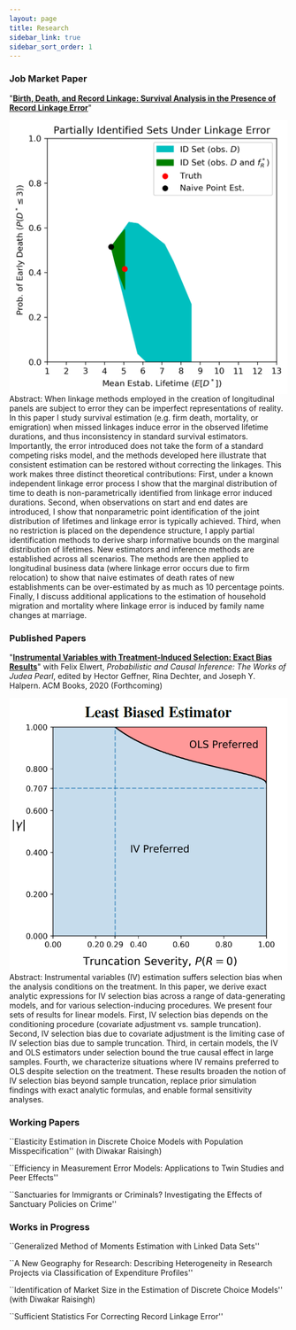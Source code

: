 ```yaml
---
layout: page
title: Research
sidebar_link: true
sidebar_sort_order: 1
---
```


### Job Market Paper

"**[Birth, Death, and Record Linkage: Survival Analysis in the Presence of Record Linkage Error](assets/papers/Elan_Segarra_JMP.pdf)**"

<img src="assets/papers/BDRL2020_PIS.png" align='left' id='docimg2'/>
<p id=docabstract2>Abstract: When linkage methods employed in the creation of longitudinal panels are subject to error they can be imperfect representations of reality.
In this paper I study survival estimation (e.g. firm death, mortality, or emigration) when missed linkages induce error in the observed lifetime durations, and thus inconsistency in standard survival estimators.
Importantly, the error introduced does not take the form of a standard competing risks model, and the methods developed here illustrate that consistent estimation can be restored without correcting the linkages.
This work makes three distinct theoretical contributions: First, under a known independent linkage error process I show that the marginal distribution of time to death is non-parametrically identified from linkage error induced durations.
Second, when observations on start and end dates are introduced, I show that nonparametric point identification of the joint distribution of lifetimes and linkage error is typically achieved.
Third, when no restriction is placed on the dependence structure, I apply partial identification methods to derive sharp informative bounds on the marginal distribution of lifetimes.
New estimators and inference methods are established across all scenarios.
The methods are then applied to longitudinal business data (where linkage error occurs due to firm relocation) to show that naive estimates of death rates of new establishments can be over-estimated by as much as 10 percentage points.
Finally, I discuss additional applications to the estimation of household migration and mortality where linkage error is induced by family name changes at marriage.</p>

### Published Papers

"**[Instrumental Variables with Treatment-Induced Selection: Exact Bias Results](https://arxiv.org/abs/2005.09583)**"  with Felix Elwert, 
*Probabilistic and Causal Inference: The Works of Judea Pearl*, edited by Hector Geffner, Rina Dechter, and Joseph Y. Halpern. ACM Books, 2020 (Forthcoming)

<img src="assets/papers/Festschrift2020_LeastBiasEst.png" align='left' id='docimg2'/>
<p id=docabstract2>Abstract: Instrumental variables (IV) estimation suffers selection bias when the analysis conditions on the treatment. In this paper, we derive exact analytic expressions for IV selection bias across a range of data-generating models, and for various selection-inducing procedures. We present four sets of results for linear models. First, IV selection bias depends on the conditioning procedure (covariate adjustment vs. sample truncation). Second, IV selection bias due to covariate adjustment is the limiting case of IV selection bias due to sample truncation. Third, in certain models, the IV and OLS estimators under selection bound the true causal effect in large samples. Fourth, we characterize situations where IV remains preferred to OLS despite selection on the treatment. These results broaden the notion of IV selection bias beyond sample truncation, replace prior simulation findings with exact analytic formulas, and enable formal sensitivity analyses.</p>

<div id="docwrapper">
   
</div>

### Working Papers

``Elasticity Estimation in Discrete Choice Models with Population Misspecification''
(with Diwakar Raisingh)

``Efficiency in Measurement Error Models: Applications to Twin Studies and Peer Effects''

``Sanctuaries for Immigrants or Criminals? Investigating the Effects of Sanctuary Policies on Crime''

### Works in Progress

``Generalized Method of Moments Estimation with Linked Data Sets''

``A New Geography for Research: Describing Heterogeneity in Research Projects via Classification of Expenditure Profiles''

``Identification of Market Size in the Estimation of Discrete Choice Models'' (with Diwakar Raisingh)

``Sufficient Statistics For Correcting Record Linkage Error''